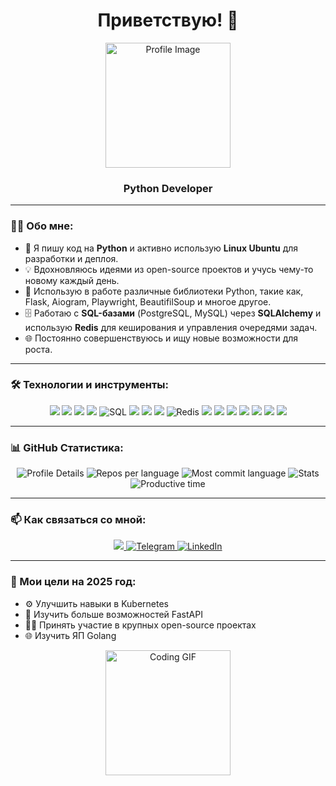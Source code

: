 <h1 align="center">Приветствую! 👋</h1>

<p align="center">
  <img src="https://avatars.githubusercontent.com/u/37796420?v=4" alt="Profile Image" width="200" height="200"/>
</p>

<h3 align="center">Python Developer</h3>

---

### 👨‍💻 Обо мне:

- 🐍 Я пишу код на **Python** и активно использую **Linux Ubuntu** для разработки и деплоя.
- 💡 Вдохновляюсь идеями из open-source проектов и учусь чему-то новому каждый день.
- 🔧 Использую в работе различные библиотеки Python, такие как, Flask, Aiogram, Playwright, BeautifilSoup и многое другое.
- 🗄️ Работаю с **SQL-базами** (PostgreSQL, MySQL) через **SQLAlchemy** и использую **Redis** для кеширования и управления очередями задач.
- 🌐 Постоянно совершенствуюсь и ищу новые возможности для роста.

---

### 🛠 Технологии и инструменты:

<p align="center">
  <!-- Языки и фреймворки -->
  <img src="https://img.shields.io/badge/-Python-3776AB?style=flat-square&logo=python&logoColor=white" />
  <img src="https://img.shields.io/badge/-Flask-000000?style=flat-square&logo=flask&logoColor=white" />
  <img src="https://img.shields.io/badge/-FastAPI-009688?style=flat-square&logo=fastapi&logoColor=white" />
  <img src="https://img.shields.io/badge/-aiogram-2A9D8F?style=flat-square&logo=aiogram&logoColor=white" />
  
  <!-- Базы данных и хранилища -->
  <img src="https://img.shields.io/badge/SQL-003B57?style=flat-square&logo=mysql&logoColor=white" alt="SQL" />
  <img src="https://img.shields.io/badge/SQLAlchemy-4169E1?style=flat-square&logo=sqlalchemy&logoColor=white" />
  <img src="https://img.shields.io/badge/PostgreSQL-316192?style=flat-square&logo=postgresql&logoColor=white" />
  <img src="https://img.shields.io/badge/MySQL-4479A1?style=flat-square&logo=mysql&logoColor=white" />
  <img src="https://img.shields.io/badge/Redis-DC382D?style=flat-square&logo=redis&logoColor=white" alt="Redis" />

  <!-- DevOps & CI/CD -->
  <img src="https://img.shields.io/badge/Docker-2496ED?style=flat-square&logo=docker&logoColor=white" />
  <img src="https://img.shields.io/badge/GitHub_Actions-2088FF?style=flat-square&logo=github-actions&logoColor=white" />

  <!-- Testing & Code Quality -->
  <img src="https://img.shields.io/badge/pytest-000000?style=flat-square&logo=pytest&logoColor=white" />

  <!-- Инструменты и IDE -->
  <img src="https://img.shields.io/badge/Linux-FCC624?style=flat-square&logo=linux&logoColor=black" />
  <img src="https://img.shields.io/badge/Ubuntu-E95420?style=flat-square&logo=ubuntu&logoColor=white" />
  <img src="https://img.shields.io/badge/VSCodium-007ACC?style=flat-square&logo=visual-studio-code&logoColor=white" />
  <img src="https://img.shields.io/badge/PyCharm-000000?style=flat-square&logo=pycharm&logoColor=white" />
</p>

---

### 📊 GitHub Статистика:

<p align="center">
  <img src="https://github-profile-summary-cards-tan.vercel.app/api/cards/profile-details?username=Wlwool&theme=2077" alt="Profile Details" />
  <img src="https://github-profile-summary-cards-tan.vercel.app/api/cards/repos-per-language?username=Wlwool&theme=2077" alt="Repos per language" />
  <img src="https://github-profile-summary-cards-tan.vercel.app/api/cards/most-commit-language?username=Wlwool&theme=2077" alt="Most commit language" />
  <img src="https://github-profile-summary-cards-tan.vercel.app/api/cards/stats?username=Wlwool&theme=2077" alt="Stats" />
  <img src="https://github-profile-summary-cards-tan.vercel.app/api/cards/productive-time?username=Wlwool&theme=2077&utcOffset=8" alt="Productive time" />
</p>


</p>

---

### 📫 Как связаться со мной:

<p align="center">
  <a href="mailto:wlzwool@inbox.ru">
    <img src="https://img.shields.io/badge/Email-%23D14836?style=flat-square&logoColor=white"/>
  </a>
  <a href="https://t.me/@wlwool">
    <img src="https://img.shields.io/badge/Telegram-2CA5E0?style=flat-square&logo=telegram&logoColor=white" alt="Telegram"/>
  </a>
  <a href="https://www.linkedin.com/in/wlzwool">
    <img src="https://img.shields.io/badge/LinkedIn-0077B5?style=flat-square&logo=linkedin&logoColor=white" alt="LinkedIn"/>
  </a>
</p>

---

### 🎯 Мои цели на 2025 год:

- ⚙️ Улучшить навыки в Kubernetes
- 🌱 Изучить больше возможностей FastAPI
- 🧑‍💻 Принять участие в крупных open-source проектах
- 🌐 Изучить ЯП Golang

<p align="center">
  <img src="https://media.giphy.com/media/L8K62iTDkzGX6/giphy.gif" alt="Coding GIF" width="200"/>
</p>

